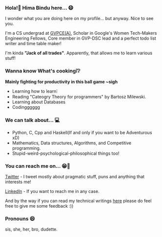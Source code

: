 <!--
**himabindu-run/himabindu-run** is a ✨ _special_ ✨ repository because its `README.md` (this file) appears on your GitHub profile.

Here are some ideas to get you started:

- 🔭 I’m currently working on ...
- 🌱 I’m currently learning ...
- 👯 I’m looking to collaborate on ...
- 🤔 I’m looking for help with ...
- 💬 Ask me about ...
- 📫 How to reach me: ...
- 😄 Pronouns: ...
- ⚡ Fun fact: ...
-->
### Hola!:wave: Hima Bindu here...  :mask:
I wonder what you are doing here on my profile... but anyway. Nice to see you.

I'm a CS undergrad at [GVPCE(A)](http://gvpce.ac.in/index1.html), Scholar in Google's Women Tech-Makers Engineering Fellows, Core member in GVP-DSC lead and a perfect todo list writer and time table maker!

I'm kinda **"Jack of all trades"**.
Apparently, that allows me to learn various stuff!

### Wanna know What's cooking:grey_exclamation::grey_question:
**Mainly fighting for productivity in this ball game ~sigh**
- Learning how to learn:grey_exclamation:
- Reading "Cateogry Theory for programmers" by Bartosz Milewski.
- Learning about Databases
- Codingggggg


### We can talk about... :computer: 
- Python, C, Cpp and Haskell(If and only if you want to be Adventurous xD)
- Mathematics, Data structures, Algorithms, and Competitive programming.
- Stupid-weird-psychological-philosophical things too!

### You can reach me on... :grin::speech_balloon:
[Twitter](https://twitter.com/BinduTenneti) - I tweet mostly about pragmatic stuff, puns and anything that interests me!

[LinkedIn](https://www.linkedin.com/in/hima-bindu-002a45194/) - If you want to reach me in any case.

And by the way if you can read my technical writings [here](https://medium.com/@b.i.n.d.o) please do feel free to give me some feedback :))

### Pronouns :smile:
sis, 
she,
her,
bro,
dudette.
